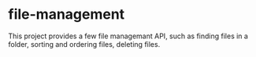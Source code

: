# file-management
This project provides a few file managemant API, such as finding files in a folder, sorting and ordering files, deleting files. 

